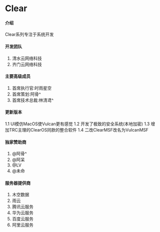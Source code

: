 # Clear

#### 介绍
Clear系列专注于系统开发

#### 开发团队
 1. 清水云网络科技
 2. 齐门云网络科技

#### 主要高级成员

1. 首席执行官:时雨星空
2. 首席策划:阿骨^
3. 首席技术总裁:林清鸢^

#### 更新版本

1.1 UI模仿MacOS使Vulcan更有感觉
1.2 开发了极致的安全系统(本地加密)
1.3 增加TRC主理的ClearOS同款的整合软件
1.4 二改ClearMSF改名为VulcanMSF


#### 独家赞助商

1.  @阿骨^
2.  @阿呆
3.  @LV
4.  @未命


#### 服务器提供商

1.  木空数据
2.  雨云
3.  腾讯云服务
4.  华为云服务
5.  百度云服务
6.  阿里云服务
